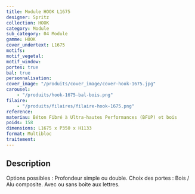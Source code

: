 ```yaml
---
title: Module HOOK L1675
designer: Spritz
collection: HOOK
category: Module
sub_category: 04 Module
gamme: HOOK
cover_undertext: L1675
motifs:
motif_vegetal:
motif_window:
portes: true
bal: true
personnalisation:
cover_image: "/produits/cover_image/cover-hook-1675.jpg"
carousel:
    - "/produits/hook-1675-bal-bois.png"
filaire:
    - "/produits/filaires/filaire-hook-1675.png"
reference:
materiau: Béton Fibré à Ultra-hautes Performances (BFUP) et bois
poids: 158
dimensions: L1675 x P350 x H1133
format: Multibloc
traitement:
---
```


## Description

Options possibles : Profondeur simple ou double. Choix des portes : Bois / Alu
composite. Avec ou sans boite aux lettres.
